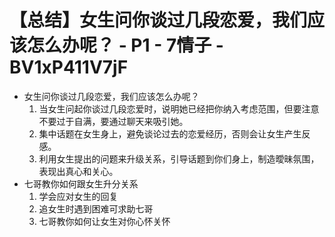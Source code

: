 # 【总结】女生问你谈过几段恋爱，我们应该怎么办呢？ - P1 - 7情子 - BV1xP411V7jF

-   女生问你谈过几段恋爱，我们应该怎么办呢？
    1.  当女生问起你谈过几段恋爱时，说明她已经把你纳入考虑范围，但要注意不要过于自满，要通过聊天来吸引她。
    2.  集中话题在女生身上，避免谈论过去的恋爱经历，否则会让女生产生反感。
    3.  利用女生提出的问题来升级关系，引导话题到你们身上，制造曖昧氛围，表现出真心和关心。
-   七哥教你如何跟女生升分关系
    1.  学会应对女生的回复
    2.  追女生时遇到困难可求助七哥
    3.  七哥教你如何让女生对你心怀关怀